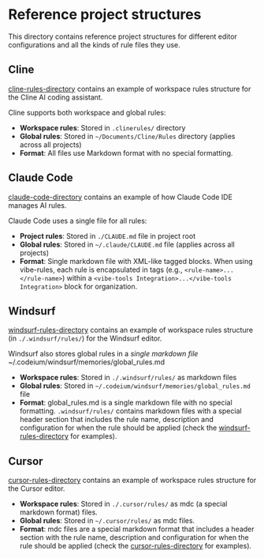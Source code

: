 # Reference project structures

This directory contains reference project structures for different editor configurations and all the kinds of rule files they use.

## Cline

[cline-rules-directory](./cline-rules-directory/) contains an example of workspace rules structure for the Cline AI coding assistant.

Cline supports both workspace and global rules:
- **Workspace rules**: Stored in `.clinerules/` directory
- **Global rules**: Stored in `~/Documents/Cline/Rules` directory (applies across all projects)
- **Format**: All files use Markdown format with no special formatting.

## Claude Code

[claude-code-directory](./claude-code-directory/) contains an example of how Claude Code IDE manages AI rules.

Claude Code uses a single file for all rules:
- **Project rules**: Stored in `./CLAUDE.md` file in project root
- **Global rules**: Stored in `~/.claude/CLAUDE.md` file (applies across all projects)
- **Format**: Single markdown file with XML-like tagged blocks. When using vibe-rules, each rule is encapsulated in tags (e.g., `<rule-name>...</rule-name>`) within a `<vibe-tools Integration>...</vibe-tools Integration>` block for organization.

## Windsurf 

[windsurf-rules-directory](./windsurf-rules-directory/) contains an example of workspace rules structure (in `./.windsurf/rules/`) for the Windsurf editor.

Windsurf also stores global rules in a *single markdown file* ~/.codeium/windsurf/memories/global_rules.md

- **Workspace rules**: Stored in `./.windsurf/rules/` as markdown files
- **Global rules**: Stored in `~/.codeium/windsurf/memories/global_rules.md` file
- **Format**: global_rules.md is a single markdown file with no special formatting. `.windsurf/rules/` contains markdown files with a special header section that includes the rule name, description and configuration for when the rule should be applied (check the [windsurf-rules-directory](./windsurf-rules-directory/) for examples).

## Cursor

[cursor-rules-directory](./cursor-rules-directory/) contains an example of workspace rules structure for the Cursor editor.

- **Workspace rules**: Stored in `./.cursor/rules/` as mdc (a special markdown format) files.
- **Global rules**: Stored in `~/.cursor/rules/` as mdc files.
- **Format**: mdc files are a special markdown format that includes a header section with the rule name, description and configuration for when the rule should be applied (check the [cursor-rules-directory](./cursor-rules-directory/) for examples).





